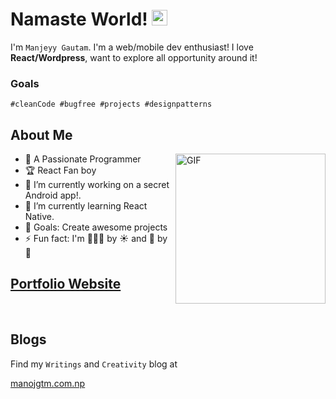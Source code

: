 # Namaste World! <img src="https://media.giphy.com/media/hvRJCLFzcasrR4ia7z/giphy.gif" width="25px">

I'm `Manjeyy Gautam`. I'm a web/mobile dev enthusiast! I love __React/Wordpress__, want to explore all opportunity around it! 

### Goals
`#cleanCode #bugfree #projects #designpatterns`



## About Me
<img align="right" height="240px" alt="GIF" src="https://i.pinimg.com/originals/e4/26/70/e426702edf874b181aced1e2fa5c6cde.gif" />

- 🚀 A Passionate Programmer
- :trophy: React Fan boy 
- 🔭 I’m currently working on a secret Android app!.
- 🌱 I’m currently learning React Native.<br />
- 🥅 Goals: Create awesome projects
- ⚡ Fun fact: I'm 👨🏻‍💻 by :sunny: and :guitar: by :full_moon_with_face:

## [Portfolio Website](https://mgautam.com.n[)
<br>

## Blogs
Find my `Writings` and `Creativity` blog at <br>

<a href="https://manojgtm.com.np">manojgtm.com.np</a>
